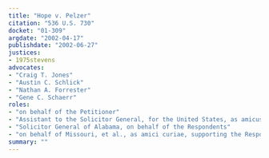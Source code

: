 ```yaml
---
title: "Hope v. Pelzer"
citation: "536 U.S. 730"
docket: "01-309"
argdate: "2002-04-17"
publishdate: "2002-06-27"
justices:
- 1975stevens
advocates:
- "Craig T. Jones"
- "Austin C. Schlick"
- "Nathan A. Forrester"
- "Gene C. Schaerr"
roles:
- "on behalf of the Petitioner"
- "Assistant to the Solicitor General, for the United States, as amicus curiae, supporting the Petitioner"
- "Solicitor General of Alabama, on behalf of the Respondents"
- "on behalf of Missouri, et al., as amici curiae, supporting the Respondents"
summary: ""
---
```


